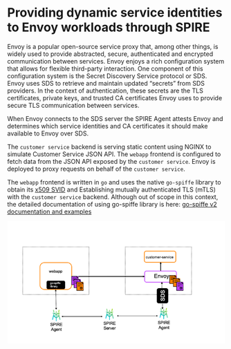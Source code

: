 # Providing dynamic service identities to Envoy workloads through SPIRE

Envoy is a popular open-source service proxy that, among other things, is widely used to provide abstracted, secure, authenticated and encrypted communication between services. Envoy enjoys a rich configuration system that allows for flexible third-party interaction.
One component of this configuration system is the Secret Discovery Service protocol or SDS. Envoy uses SDS to retrieve and maintain updated “secrets” from SDS providers. In the context of authentication, these secrets are the TLS certificates, private keys, and trusted CA certificates Envoy uses to provide secure TLS communication between services.

When Envoy connects to the SDS server the SPIRE Agent attests Envoy and determines which service identities and CA certificates it should make available to Envoy over SDS.

The `customer service` backend is serving static content using NGINX to simulate Customer Service JSON API. The
`webapp` frontend is configured to fetch data from the JSON API exposed by the `customer service`. Envoy is deployed to proxy requests on behalf of the `customer service`.

The `webapp` frontend is written in `go` and uses the native `go-spiffe` library to obtain its [x509 SVID](https://github.com/spiffe/spiffe/blob/master/standards/X509-SVID.md) and Establishing mutually authenticated TLS (mTLS) with the `customer service` backend. 
 Although out of scope in this context, the detailed documentation of using go-spiffe library is here: [go-spiffe v2 documentation and examples](https://pkg.go.dev/github.com/spiffe/go-spiffe/v2?tab=overview)


![Scenario diagram](assets/scenario-diagram.png)
